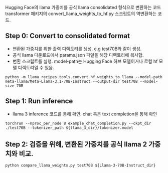 Hugging Face의 llama 가중치를 공식 llama consolidated 형식으로 변환하는 코드
transformer 패키지의 convert_llama_weights_to_hf.py 스크립트의 역변환하는 코드.

Step 0: Convert to consolidated format  
---
- 변환된 가중치를 위한 출력 디렉토리를 생성. e.g test70B와 같이 생성.
- 공식 llama 다운로드에서 params.json 파일을 해당 디렉토리에 복사합.
- 변환 스크립트를 실행. model-path는 Hugging Face 허브 모델이거나 로컬 hf 모델 디렉토리일 수 있음.
```
python -m llama_recipes.tools.convert_hf_weights_to_llama --model-path meta-llama/Meta-Llama-3.1-70B-Instruct --output-dir test70B --model-size 70B
```
Step 1: Run inference
---
- llama 3 inference 코드를 통해 확인. chat 혹은 text completion을 통해 확인
```
torchrun --nproc_per_node 8 example_chat_completion.py --ckpt_dir ./test70B --tokenizer_path ${llama_3_dir}/tokenizer.model
```

Step 2: 검증을 위해, 변환된 가중치를 공식 llama 2 가중치와 비교.
---
```
python compare_llama_weights.py test70B ${Llama-3-70B-Instruct_dir}
```